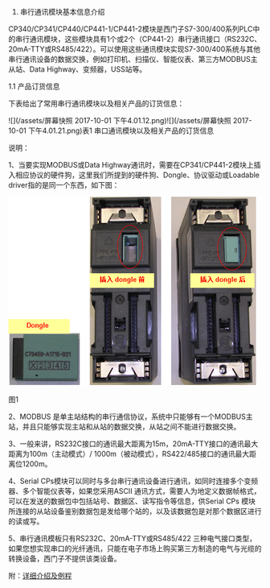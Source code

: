 1. 串行通讯模块基本信息介绍

CP340/CP341/CP440/CP441-1/CP441-2模块是西门子S7-300/400系列PLC中的串行通讯模块，这些模块具有1个或2个（CP441-2）串行通讯接口（RS232C、20mA-TTY或RS485/422）。可以使用这些通讯模块实现S7-300/400系统与其他串行通讯设备的数据交换，例如打印机、扫描仪、智能仪表、第三方MODBUS主从站、Data Highway、变频器，USS站等。

1.1 产品订货信息

下表给出了常用串行通讯模块以及相关产品的订货信息：

![](/assets/屏幕快照 2017-10-01 下午4.01.12.png)![](/assets/屏幕快照 2017-10-01 下午4.01.21.png)表1 串口通讯模块以及相关产品的订货信息

说明：

1、当要实现MODBUS或Data Highway通讯时，需要在CP341/CP441-2模块上插入相应协议的硬件狗，这里我们所提到的硬件狗、Dongle、协议驱动或Loadable driver指的是同一个东西，如下图：

![](/assets/images_01.png)

图1

2、MODBUS 是单主站结构的串行通信协议，系统中只能够有一个MODBUS主站，并且只能够实现主站和从站的数据交换，从站之间不能进行数据交换。

3、一般来讲，RS232C接口的通讯最大距离为15m，20mA-TTY接口的通讯最大距离为100m（主动模式）/ 1000m（被动模式），RS422/485接口的通讯最大距离位1200m。

4、Serial CPs模块可以同时与多台串行通讯设备进行通讯，如同时连接多个变频器、多个智能仪表等，如果您采用ASCII 通讯方式，需要人为地定义数据帧格式，可以在发送的数据包中包括站号、数据区、读写指令等信息，供Serial CPs 模块所连接的从站设备鉴别数据包是发给哪个站的，以及该数据包是对那个数据区进行的读或写。

5、串行通讯模板只有RS232C、20mA-TTY或RS485/422 三种电气接口类型，如果您想实现串口的光纤通讯，只能在电子市场上购买第三方制造的电气与光缆的转换设备，西门子不提供该类设备。

附：[详细介绍及例程](https://support.industry.siemens.com/cs/document/79684826/%E4%B8%B2%E5%8F%A3%E9%80%9A%E4%BF%A1%E6%A8%A1%E5%9D%97%E7%9A%84%E4%BF%A1%E6%81%AF%E4%B8%8E%E4%BD%BF%E7%94%A8?dti=0&lc=zh-CN)

